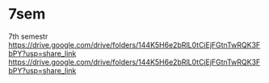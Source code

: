 # 7sem
7th semestr
https://drive.google.com/drive/folders/144K5H6e2bRlL0tCiEjFGtnTwRQK3FbPY?usp=share_link
https://drive.google.com/drive/folders/144K5H6e2bRlL0tCiEjFGtnTwRQK3FbPY?usp=share_link
